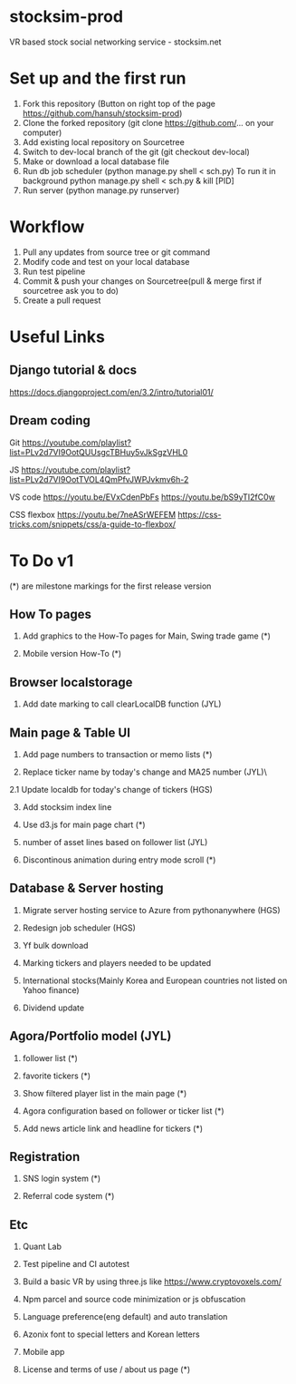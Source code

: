 # stocksim-prod
VR based stock social networking service - stocksim.net

# Set up and the first run
1. Fork this repository (Button on right top of the page https://github.com/hansuh/stocksim-prod)
2. Clone the forked repository (git clone https://github.com/... on your computer)
3. Add existing local repository on Sourcetree
4. Switch to dev-local branch of the git (git checkout dev-local)
6. Make or download a local database file
7. Run db job scheduler (python manage.py shell < sch.py)
To run it in background
python manage.py shell < sch.py &
kill [PID]
8. Run server (python manage.py runserver)

# Workflow
1. Pull any updates from source tree or git command
2. Modify code and test on your local database
3. Run test pipeline
4. Commit & push your changes on Sourcetree(pull & merge first if sourcetree ask you to do)
5. Create a pull request

# Useful Links

## Django tutorial & docs
https://docs.djangoproject.com/en/3.2/intro/tutorial01/

## Dream coding
Git
https://youtube.com/playlist?list=PLv2d7VI9OotQUUsgcTBHuy5vJkSgzVHL0

JS
https://youtube.com/playlist?list=PLv2d7VI9OotTVOL4QmPfvJWPJvkmv6h-2

VS code
https://youtu.be/EVxCdenPbFs
https://youtu.be/bS9yTI2fC0w

CSS flexbox
https://youtu.be/7neASrWEFEM
https://css-tricks.com/snippets/css/a-guide-to-flexbox/


# To Do v1

(*) are milestone markings for the first release version

## How To pages

1. Add graphics to the How-To pages for Main, Swing trade game (*)

2. Mobile version How-To (*)

## Browser localstorage

1. Add date marking to call clearLocalDB function (JYL)

## Main page & Table UI

1. Add page numbers to transaction or memo lists (*)

2. Replace ticker name by today's change and MA25 number (JYL)\

2.1 Update localdb for today's change of tickers (HGS)

3. Add stocksim index line

4. Use d3.js for main page chart (*)

5. number of asset lines based on follower list (JYL)

6. Discontinous animation during entry mode scroll (*)

## Database & Server hosting

1. Migrate server hosting service to Azure from pythonanywhere (HGS)

2. Redesign job scheduler (HGS)

3. Yf bulk download

4. Marking tickers and players needed to be updated

5. International stocks(Mainly Korea and European countries not listed on Yahoo finance)

6. Dividend update

## Agora/Portfolio model (JYL)

1. follower list (*)

2. favorite tickers (*)

3. Show filtered player list in the main page (*)

4. Agora configuration based on follower or ticker list (*)

5. Add news article link and headline for tickers (*)

## Registration

1. SNS login system (*)

2. Referral code system (*)

## Etc

1. Quant Lab

2. Test pipeline and CI autotest

3. Build a basic VR by using three.js like https://www.cryptovoxels.com/

4. Npm parcel and source code minimization or js obfuscation

5. Language preference(eng default) and auto translation

6. Azonix font to special letters and Korean letters

7. Mobile app

8. License and terms of use / about us page (*)
